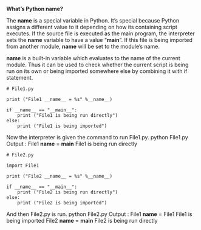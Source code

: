 **What’s Python __name__?**

The __name__ is a special variable in Python. It’s special because Python assigns a different value to it depending on how its containing script executes. If the source file is executed as the main program, the interpreter sets the __name__ variable to have a value “__main__”. If this file is being imported from another module, __name__ will be set to the module’s name.

__name__ is a built-in variable which evaluates to the name of the current module. Thus it can be used to check whether the current script is being run on its own or being imported somewhere else by combining it with if statement.

    # File1.py 
    
    print ("File1 __name__ = %s" %__name__) 
    
    if __name__ == "__main__": 
        print ("File1 is being run directly")
    else: 
        print ("File1 is being imported")

Now the interpreter is given the command to run File1.py.
python File1.py
Output :
File1 __name__ = __main__
File1 is being run directly

    # File2.py

    import File1

    print ("File2 __name__ = %s" %__name__)

    if __name__ == "__main__":
        print ("File2 is being run directly")
    else:
        print ("File2 is being imported")

And then File2.py is run.
python File2.py
Output :
File1 __name__ = File1
File1 is being imported
File2 __name__ = __main__
File2 is being run directly      

